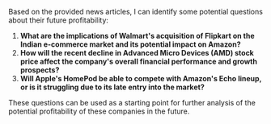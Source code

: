 Based on the provided news articles, I can identify some potential questions about their future profitability:

1. **What are the implications of Walmart's acquisition of Flipkart on the Indian e-commerce market and its potential impact on Amazon?**
2. **How will the recent decline in Advanced Micro Devices (AMD) stock price affect the company's overall financial performance and growth prospects?**
3. **Will Apple's HomePod be able to compete with Amazon's Echo lineup, or is it struggling due to its late entry into the market?**

These questions can be used as a starting point for further analysis of the potential profitability of these companies in the future.